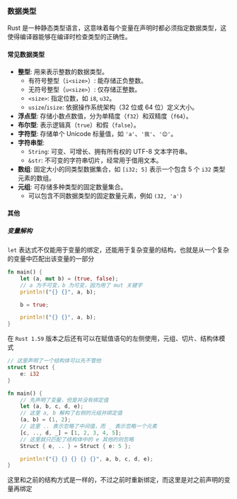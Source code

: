 ### 数据类型

Rust 是一种静态类型语言，这意味着每个变量在声明时都必须指定数据类型，这使得编译器能够在编译时检查类型的正确性。
#### 常见数据类型

- **整型**: 用来表示整数的数据类型。
    - 有符号整型（`i<size>`）: 能存储正负整数。
    - 无符号整型（`u<size>`）: 仅存储正整数。
    - `<size>`: 指定位数，如 `i8`, `u32`。
    - `usize`/`isize`: 依据操作系统架构（32 位或 64 位）定义大小。
- **浮点型**: 存储小数点数值，分为单精度（`f32`）和双精度（`f64`）。
- **布尔型**: 表示逻辑真（`true`）和假（`false`）。
- **字符型**: 存储单个 Unicode 标量值，如 `'a'`、`'我'`、`'😊'`。
- **字符串型**:
    - `String`: 可变、可增长、拥有所有权的 UTF-8 文本字符串。
    - `&str`: 不可变的字符串切片，经常用于借用文本。
- **数组**: 固定大小的同类型数据集合，如 `[i32; 5]` 表示一个包含 5 个 `i32` 类型元素的数组。
- **元组**: 可存储多种类型的固定数量集合。
	- 可以包含不同数据类型的固定数量元素，例如 `(32, 'a')`


#### 其他

##### 变量解构

`let` 表达式不仅能用于变量的绑定，还能用于复杂变量的结构，也就是从一个复杂的变量中匹配出该变量的一部分

```rust
fn main() {
	let (a, mut b) = (true, false);
	// a 为不可变，b 为可变，因为用了 mut 关键字
    println!("{} {}", a, b);

    b = true;

    println!("{} {}", a, b);
}
```

在 `Rust 1.59` 版本之后还有可以在赋值语句的左侧使用，元组、切片、结构体模式

```rust
// 这里声明了一个结构体可以先不管他
struct Struct {
    e: i32
}

fn main() {
	// 先声明了变量，但是并没有绑定值
	let (a, b, c, d, e);
	// 这里 a, b 解构了右侧的元组并绑定值
	(a, b) = (1, 2);
	// 这里 .. 表示忽略了中间值，而 _ 表示忽略一个元素
	[c, .., d, _] = [1, 2, 3, 4, 5];
	// 这里就只匹配了结构体中的 e 其他的则忽略
	Struct { e, .. } = Struct { e: 5 };

	println!("{} {} {} {} {}", a, b, c, d, e);
}
```

这里和之前的结构方式是一样的，不过之前时重新绑定，而这里是对之前声明的变量再绑定